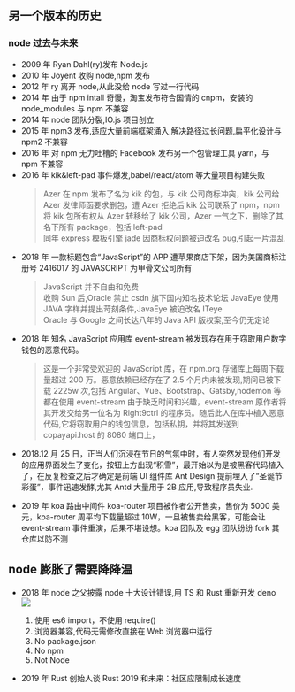 ## 另一个版本的历史

### node 过去与未来

- 2009 年 Ryan Dahl(ry)发布 Node.js
- 2010 年 Joyent 收购 node,npm 发布
- 2012 年 ry 离开 node,从此没给 node 写过一行代码
- 2014 年 由于 npm intall 奇慢，淘宝发布符合国情的 cnpm，安装的 node_modules 与 npm 不兼容
- 2014 年 node 团队分裂,IO.js 项目创立
- 2015 年 npm3 发布,适应大量前端框架涌入,解决路径过长问题,扁平化设计与 npm2 不兼容
- 2016 年 对 npm 无力吐槽的 Facebook 发布另一个包管理工具 yarn，与 npm 不兼容
- 2016 年 kik&left-pad 事件爆发,babel/react/atom 等大量项目构建失败
  > Azer 在 npm 发布了名为 kik 的包，与 kik 公司商标冲突，kik 公司给 Azer 发律师函要求删包，遭 Azer 拒绝后 kik 公司联系了 npm，npm 将 kik 包所有权从 Azer 转移给了 kik 公司，Azer 一气之下，删除了其名下所有 package，包括 left-pad<br>
  > 同年 express 模板引擎 jade 因商标权问题被迫改名 pug,引起一片混乱
- 2018 年 一款标题包含“JavaScript”的 APP 遭苹果商店下架，因为美国商标注册号 2416017 的 JAVASCRIPT 为甲骨文公司所有
  > JavaScript 并不自由和免费<br>
  > 收购 Sun 后,Oracle 禁止 csdn 旗下国内知名技术论坛 JavaEye 使用 JAVA 字样并提出苛刻条件,JavaEye 被迫改名 ITeye<br>
  > Oracle 与 Google 之间长达八年的 Java API 版权案,至今仍无定论
- 2018 年 知名 JavaScript 应用库 event-stream 被发现存在用于窃取用户数字钱包的恶意代码。
  > 这是一个非常受欢迎的 JavaScript 库，在 npm.org 存储库上每周下载量超过 200 万。恶意依赖已经存在了 2.5 个月内未被发现,期间已被下载 2225w 次,包括 Angular、Vue、Bootstrap、Gatsby,nodemon 等都在使用 event-stream
  > 由于缺乏时间和兴趣，event-stream 原作者将其开发交给另一位名为 Right9ctrl 的程序员。随后此人在库中植入恶意代码,它将窃取用户的钱包信息，包括私钥，并将其发送到 copayapi.host 的 8080 端口上，
- 2018.12 月 25 日，正当人们沉浸在节日的气氛中时，有人突然发现他们开发的应用界面发生了变化，按钮上方出现“积雪”，最开始以为是被黑客代码植入了，在反复检查之后才确定是前端 UI 组件库 Ant Design 提前埋入了“圣诞节彩蛋”，事件迅速发酵,尤其 Antd 大量用于 2B 应用,导致程序员失业.

<!-- ![](https://upload-images.jianshu.io/upload_images/2974893-699e66f80ccb9d3d.png?imageMogr2/auto-orient/strip%7CimageView2/2/w/600/format/webp) -->
<!-- ![](https://static.geekbang.org/infoq/5c221266ccc6a.png) -->

- 2019 年 koa 路由中间件 koa-router 项目被作者公开售卖，售价为 5000 美元，koa-router 周平均下载量超过 10W，一旦被售卖给黑客，可能会让 event-stream 事件重演，后果不堪设想。koa 团队及 egg 团队纷纷 fork 其仓库以防不测

## node 膨胀了需要降降温

- 2018 年 node 之父披露 node 十大设计错误,用 TS 和 Rust 重新开发 deno ![](https://img.shields.io/github/stars/denoland/deno.svg)

  1. 使用 es6 import，不使用 require()
  2. 浏览器兼容,代码无需修改直接在 Web 浏览器中运行
  3. No package.json
  4. No npm
  5. Not Node

- 2019 年 Rust 创始人谈 Rust 2019 和未来：社区应限制成长速度
